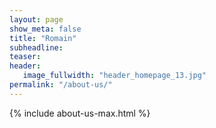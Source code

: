 ```yaml
---
layout: page
show_meta: false
title: "Romain"
subheadline: 
teaser:
header:
   image_fullwidth: "header_homepage_13.jpg"
permalink: "/about-us/"
---
```


{% include about-us-max.html  %}
